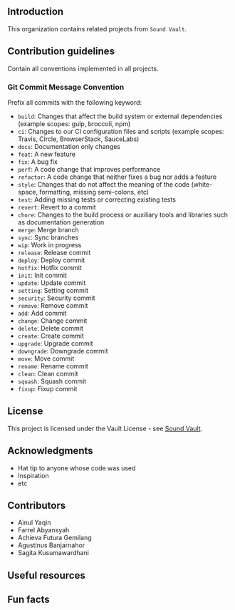 ## Introduction
This organization contains related projects from `Sound Vault`.

## Contribution guidelines
Contain all conventions implemented in all projects.

### Git Commit Message Convention
Prefix all commits with the following keyword:
- `build`: Changes that affect the build system or external dependencies (example scopes: gulp, broccoli, npm)
- `ci`: Changes to our CI configuration files and scripts (example scopes: Travis, Circle, BrowserStack, SauceLabs)
- `docs`: Documentation only changes
- `feat`: A new feature
- `fix`: A bug fix
- `perf`: A code change that improves performance
- `refactor`: A code change that neither fixes a bug nor adds a feature
- `style`: Changes that do not affect the meaning of the code (white-space, formatting, missing semi-colons, etc)
- `test`: Adding missing tests or correcting existing tests
- `revert`: Revert to a commit
- `chore`: Changes to the build process or auxiliary tools and libraries such as documentation generation
- `merge`: Merge branch
- `sync`: Sync branches
- `wip`: Work in progress
- `release`: Release commit
- `deploy`: Deploy commit
- `hotfix`: Hotfix commit
- `init`: Init commit
- `update`: Update commit
- `setting`: Setting commit
- `security`: Security commit
- `remove`: Remove commit
- `add`: Add commit
- `change`: Change commit
- `delete`: Delete commit
- `create`: Create commit
- `upgrade`: Upgrade commit
- `downgrade`: Downgrade commit
- `move`: Move commit
- `rename`: Rename commit
- `clean`: Clean commit
- `squash`: Squash commit
- `fixup`: Fixup commit

## License

This project is licensed under the Vault License - see <a href="https://github.com/Vault-Tech-Workspace" target="_blank">Sound Vault</a>.

## Acknowledgments

- Hat tip to anyone whose code was used
- Inspiration
- etc

## Contributors

- Ainul Yaqin
- Farrel Abyansyah
- Achieva Futura Gemilang
- Agustinus Banjarnahor
- Sagita Kusumawardhani

## Useful resources

## Fun facts
